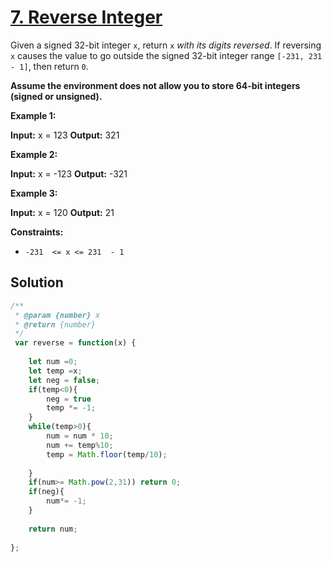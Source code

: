 
# [7.  Reverse Integer](https://leetcode.com/problems/reverse-integer/)

Given a signed 32-bit integer  `x`, return  `x` _with its digits reversed_. If reversing  `x`  causes the value to go outside the signed 32-bit integer range  `[-231, 231  - 1]`, then return  `0`.

**Assume the environment does not allow you to store 64-bit integers (signed or unsigned).**

**Example 1:**

**Input:** x = 123
**Output:** 321

**Example 2:**

**Input:** x = -123
**Output:** -321

**Example 3:**

**Input:** x = 120
**Output:** 21

**Constraints:**

-   `-231  <= x <= 231  - 1`


## Solution

```js
/**
 * @param {number} x
 * @return {number}
 */
 var reverse = function(x) {
    
    let num =0;
    let temp =x;
    let neg = false;
    if(temp<0){
        neg = true
        temp *= -1;
    }
    while(temp>0){
        num = num * 10;
        num += temp%10;
        temp = Math.floor(temp/10);
        
    }
    if(num>= Math.pow(2,31)) return 0;
    if(neg){
        num*= -1;
    }
    
    return num;
    
};
```